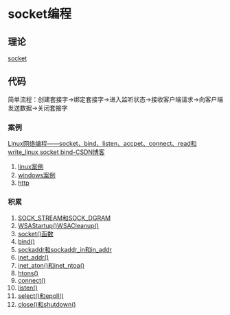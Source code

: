 # socket编程

## 理论
[socket](../../%E6%9C%8D%E5%8A%A1%E5%99%A8%E7%BD%91%E7%BB%9C/%E8%AE%A1%E7%AE%97%E6%9C%BA%E7%BD%91%E7%BB%9C/socket.md)

## 代码

简单流程：创建套接字->绑定套接字->进入监听状态->接收客户端请求->向客户端发送数据->关闭套接字

### 案例
[Linux网络编程——socket、bind、listen、accpet、connect、read和write_linux socket bind-CSDN博客](https://blog.csdn.net/Jackice_Lee/article/details/128065900?ops_request_misc=&request_id=&biz_id=102&utm_term=write%20socket&utm_medium=distribute.pc_search_result.none-task-blog-2~all~sobaiduweb~default-2-128065900.142^v84^insert_down1,239^v2^insert_chatgpt&spm=1018.2226.3001.4187)

1. [linux案例](linux案例.md)
2. [windows案例](windows案例.md)
3. [http](http.md)

### 积累
1. [SOCK_STREAM和SOCK_DGRAM](SOCK_STREAM和SOCK_DGRAM.md)
2. [WSAStartup()WSACleanup()](WSAStartup()WSACleanup().md)
3. [socket()函数](socket()函数.md)
4. [bind()](bind().md)
5. [sockaddr和sockaddr_in和in_addr](sockaddr和sockaddr_in和in_addr.md)
6. [inet_addr()](inet_addr().md)
7. [inet_aton()和inet_ntoa()](inet_aton()和inet_ntoa.md)
8. [htons()](htons().md)
9. [connect()](connect().md)
10. [listen()](listen().md)
11. [select()和epoll()](select()和epoll().md)
12. [close()和shutdown()](close()和shutdown().md)

